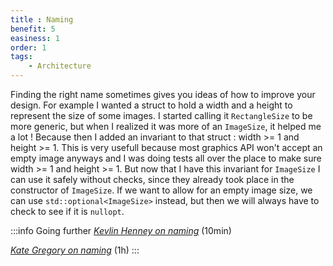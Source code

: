 ```yaml
---
title : Naming
benefit: 5
easiness: 1
order: 1
tags:
    - Architecture
---
```


Finding the right name sometimes gives you ideas of how to improve your design. For example I wanted a struct to hold a width and a height to represent the size of some images. I started calling it `RectangleSize` to be more generic, but when I realized it was more of an `ImageSize`, it helped me a lot ! Because then I added an invariant to that struct : width >= 1 and height >= 1. This is very usefull because most graphics API won't accept an empty image anyways and I was doing tests all over the place to make sure width >= 1 and height >= 1. But now that I have this invariant for `ImageSize` I can use it safely without checks, since they already took place in the constructor of `ImageSize`. If we want to allow for an empty image size, we can use `std::optional<ImageSize>` instead, but then we will always have to check to see if it is `nullopt`.

:::info Going further
[*Kevlin Henney on naming*](https://youtu.be/FyCYva9DhsI?t=2490) (10min)

[*Kate Gregory on naming*](https://youtu.be/MBRoCdtZOYg) (1h)
:::